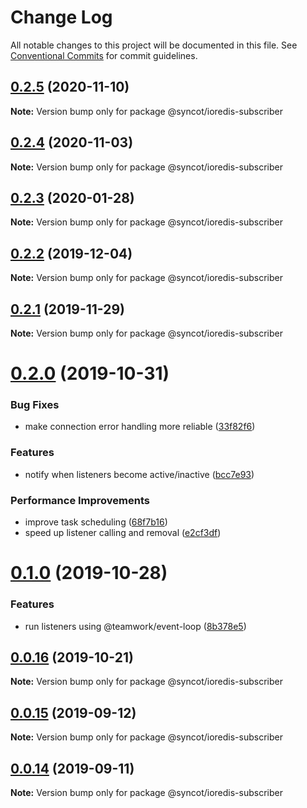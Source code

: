 # Change Log

All notable changes to this project will be documented in this file.
See [Conventional Commits](https://conventionalcommits.org) for commit guidelines.

## [0.2.5](https://github.com/SyncOT/SyncOT/compare/@syncot/ioredis-subscriber@0.2.4...@syncot/ioredis-subscriber@0.2.5) (2020-11-10)

**Note:** Version bump only for package @syncot/ioredis-subscriber





## [0.2.4](https://github.com/SyncOT/SyncOT/compare/@syncot/ioredis-subscriber@0.2.3...@syncot/ioredis-subscriber@0.2.4) (2020-11-03)

**Note:** Version bump only for package @syncot/ioredis-subscriber





## [0.2.3](https://github.com/SyncOT/SyncOT/compare/@syncot/ioredis-subscriber@0.2.2...@syncot/ioredis-subscriber@0.2.3) (2020-01-28)

**Note:** Version bump only for package @syncot/ioredis-subscriber





## [0.2.2](https://github.com/SyncOT/SyncOT/compare/@syncot/ioredis-subscriber@0.2.1...@syncot/ioredis-subscriber@0.2.2) (2019-12-04)

**Note:** Version bump only for package @syncot/ioredis-subscriber





## [0.2.1](https://github.com/SyncOT/SyncOT/compare/@syncot/ioredis-subscriber@0.2.0...@syncot/ioredis-subscriber@0.2.1) (2019-11-29)

**Note:** Version bump only for package @syncot/ioredis-subscriber





# [0.2.0](https://github.com/SyncOT/SyncOT/compare/@syncot/ioredis-subscriber@0.1.0...@syncot/ioredis-subscriber@0.2.0) (2019-10-31)


### Bug Fixes

* make connection error handling more reliable ([33f82f6](https://github.com/SyncOT/SyncOT/commit/33f82f6ea2ec25aae5ef8966253bdf5a748407d5))


### Features

* notify when listeners become active/inactive ([bcc7e93](https://github.com/SyncOT/SyncOT/commit/bcc7e938bffe22d4cb600bd285df4caaa02a06dc))


### Performance Improvements

* improve task scheduling ([68f7b16](https://github.com/SyncOT/SyncOT/commit/68f7b1684f3a08776ef355ca4b765216b0479dff))
* speed up listener calling and removal ([e2cf3df](https://github.com/SyncOT/SyncOT/commit/e2cf3df4868f11a0ba9bd520323e2e8844019b7e))





# [0.1.0](https://github.com/SyncOT/SyncOT/compare/@syncot/ioredis-subscriber@0.0.16...@syncot/ioredis-subscriber@0.1.0) (2019-10-28)


### Features

* run listeners using @teamwork/event-loop ([8b378e5](https://github.com/SyncOT/SyncOT/commit/8b378e5a10bd475bf0ff81287c147cb25079d34b))





## [0.0.16](https://github.com/SyncOT/SyncOT/compare/@syncot/ioredis-subscriber@0.0.15...@syncot/ioredis-subscriber@0.0.16) (2019-10-21)

**Note:** Version bump only for package @syncot/ioredis-subscriber





## [0.0.15](https://github.com/SyncOT/SyncOT/compare/@syncot/ioredis-subscriber@0.0.14...@syncot/ioredis-subscriber@0.0.15) (2019-09-12)

**Note:** Version bump only for package @syncot/ioredis-subscriber





## [0.0.14](https://github.com/SyncOT/SyncOT/compare/@syncot/ioredis-subscriber@0.0.13...@syncot/ioredis-subscriber@0.0.14) (2019-09-11)

**Note:** Version bump only for package @syncot/ioredis-subscriber
